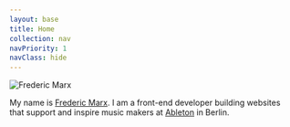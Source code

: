 ```yaml
---
layout: base
title: Home
collection: nav
navPriority: 1
navClass: hide
---
```

<img alt="Frederic Marx" class="circle" src="frederic-marx.jpg" srcset="frederic-marx.jpg 1x, frederic-marx@2x.jpg 2x" height="60" width="60">

My name is <a href="https://fmarx.com" rel="me" class="link-reset">Frederic Marx</a>. I am a front-end developer building websites that support and inspire music makers at <a href="https://www.ableton.com/">Ableton</a> in&nbsp;Berlin.
